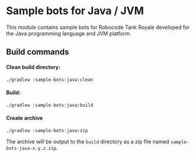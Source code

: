 # Sample bots for Java / JVM

This module contains sample bots for Robocode Tank Royale developed for the Java programming language and JVM platform.

## Build commands

#### Clean build directory:

```shell
./gradlew :sample-bots:java:clean
```

#### Build:

```shell
./gradlew :sample-bots:java:build
```

#### Create archive

```shell
./gradlew :sample-bots:java:zip
```

The archive will be output to the `build` directory as a zip file named `sample-bots-java-x.y.z.zip`.
